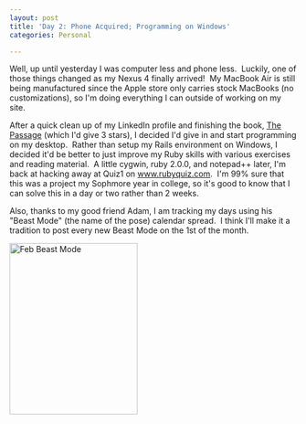 ```yaml
---
layout: post
title: 'Day 2: Phone Acquired; Programming on Windows'
categories: Personal

---
```


Well, up until yesterday I was computer less and phone less.  Luckily, one of those things changed as my Nexus 4 finally arrived!  My MacBook Air is still being manufactured since the Apple store only carries stock MacBooks (no customizations), so I'm doing everything I can outside of working on my site.

After a quick clean up of my LinkedIn profile and finishing the book, <a href="http://www.amazon.com/The-Twelve-Book-Passage-Trilogy/dp/0345504984" target="_blank">The Passage</a> (which I'd give 3 stars), I decided I'd give in and start programming on my desktop.  Rather than setup my Rails environment on Windows, I decided it'd be better to just improve my Ruby skills with various exercises and reading material.  A little cygwin, ruby 2.0.0, and notepad++ later, I'm back at hacking away at Quiz1 on www.rubyquiz.com.  I'm 99% sure that this was a project my Sophmore year in college, so it's good to know that I can solve this in a day or two rather than 2 weeks.

Also, thanks to my good friend Adam, I am tracking my days using his "Beast Mode" (the name of the pose) calendar spread.  I think I'll make it a tradition to post every new Beast Mode on the 1st of the month.

<a href="http://thelonelyworkfromhomer.files.wordpress.com/2013/02/img_20130226_114053.jpg"><img class="alignnone size-medium wp-image-14" alt="Feb Beast Mode" src="http://thelonelyworkfromhomer.files.wordpress.com/2013/02/img_20130226_114053.jpg?w=224" width="224" height="300" /></a>

